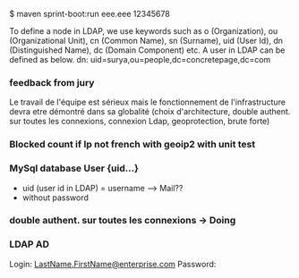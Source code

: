 $ maven sprint-boot:run
eee.eee 12345678

To define a node in LDAP, 
we use keywords such as 
o (Organization), 
ou (Organizational Unit), 
cn (Common Name), 
sn (Surname), 
uid (User Id), 
dn (Distinguished Name), 
dc (Domain Component) etc. 
A user in LDAP can be defined as below.
dn: uid=surya,ou=people,dc=concretepage,dc=com 

### feedback from jury
Le travail de l'équipe est sérieux mais le fonctionnement de l'infrastructure devra etre démontré 
dans sa globalité (choix d'architecture, double authent. sur toutes les connexions, connexion Ldap, 
geoprotection, brute forte)

### Blocked count if Ip not french with geoip2 with unit test 
### MySql database User {uid...} 
- uid (user id in LDAP) = username --> Mail??
- without password
### double authent. sur toutes les connexions -> Doing

### LDAP AD
Login: LastName.FirstName@enterprise.com
Password: 


